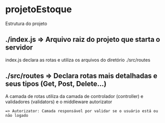 # projetoEstoque

Estrutura do projeto

## ./index.js => Arquivo raiz do projeto que starta o servidor

index.js declara as rotas e utiliza os arquivos do diretório  ./src/routes

## ./src/routes => Declara rotas mais detalhadas e seus tipos (Get, Post, Delete...)

A camada de rotas utiliza da camada de controlador (controller) e validadores (validators) e o middleware autorizator

    => Autorizator: Camada responsável por validar se o usuário está ou não logado

